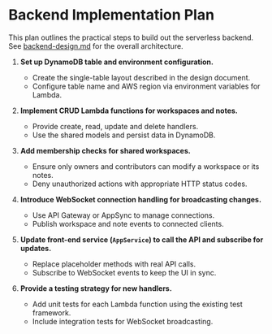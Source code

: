 # Backend Implementation Plan

This plan outlines the practical steps to build out the serverless backend.
See [backend-design.md](./backend-design.md) for the overall architecture.

1. **Set up DynamoDB table and environment configuration.**
   - Create the single-table layout described in the design document.
   - Configure table name and AWS region via environment variables for Lambda.

2. **Implement CRUD Lambda functions for workspaces and notes.**
   - Provide create, read, update and delete handlers.
   - Use the shared models and persist data in DynamoDB.

3. **Add membership checks for shared workspaces.**
   - Ensure only owners and contributors can modify a workspace or its notes.
   - Deny unauthorized actions with appropriate HTTP status codes.

4. **Introduce WebSocket connection handling for broadcasting changes.**
   - Use API Gateway or AppSync to manage connections.
   - Publish workspace and note events to connected clients.

5. **Update front-end service (`AppService`) to call the API and subscribe for updates.**
   - Replace placeholder methods with real API calls.
   - Subscribe to WebSocket events to keep the UI in sync.

6. **Provide a testing strategy for new handlers.**
   - Add unit tests for each Lambda function using the existing test framework.
   - Include integration tests for WebSocket broadcasting.
